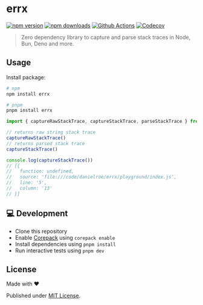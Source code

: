 # errx

[![npm version][npm-version-src]][npm-version-href]
[![npm downloads][npm-downloads-src]][npm-downloads-href]
[![Github Actions][github-actions-src]][github-actions-href]
[![Codecov][codecov-src]][codecov-href]

> Zero dependency library to capture and parse stack traces in Node, Bun, Deno and more.

## Usage

Install package:

```sh
# npm
npm install errx

# pnpm
pnpm install errx
```

```js
import { captureRawStackTrace, captureStackTrace, parseStackTrace } from 'errx'

// returns raw string stack trace
captureRawStackTrace()
// returns parsed stack trace
captureStackTrace()

console.log(captureStackTrace())
// [{
//   function: undefined,
//   source: 'file:///code/danielroe/errx/playground/index.js',
//   line: '5',
//   column: '13'
// }]
```

## 💻 Development

- Clone this repository
- Enable [Corepack](https://github.com/nodejs/corepack) using `corepack enable`
- Install dependencies using `pnpm install`
- Run interactive tests using `pnpm dev`

## License

Made with ❤️

Published under [MIT License](./LICENCE).

<!-- Badges -->

[npm-version-src]: https://img.shields.io/npm/v/errx?style=flat-square
[npm-version-href]: https://npmjs.com/package/errx
[npm-downloads-src]: https://img.shields.io/npm/dm/errx?style=flat-square
[npm-downloads-href]: https://npmjs.com/package/errx
[github-actions-src]: https://img.shields.io/github/workflow/status/danielroe/errx/ci/main?style=flat-square
[github-actions-href]: https://github.com/danielroe/errx/actions?query=workflow%3Aci
[codecov-src]: https://img.shields.io/codecov/c/gh/danielroe/errx/main?style=flat-square
[codecov-href]: https://codecov.io/gh/danielroe/errx
